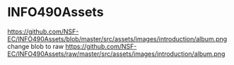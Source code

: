 # INFO490Assets

https://github.com/NSF-EC/INFO490Assets/blob/master/src/assets/images/introduction/album.png
change blob to raw
https://github.com/NSF-EC/INFO490Assets/raw/master/src/assets/images/introduction/album.png
